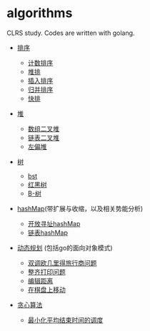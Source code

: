 # algorithms
CLRS study. Codes are written with golang.

- [排序](https://github.com/shady831213/algorithms/tree/master/sort) 
  - [计数排序](https://github.com/shady831213/algorithms/blob/master/sort/countingSort.go)
  - [堆排](https://github.com/shady831213/algorithms/blob/master/sort/heapSort.go)
  - [插入排序](https://github.com/shady831213/algorithms/blob/master/sort/insertionSort.go)
  - [归并排序](https://github.com/shady831213/algorithms/blob/master/sort/mergeSort.go)
  - [快排](https://github.com/shady831213/algorithms/blob/master/sort/quickSort.go)
  
- [堆](https://github.com/shady831213/algorithms/tree/master/heap)
  - [数组二叉堆](https://github.com/shady831213/algorithms/tree/master/heap/arrayHeap)
  - [链表二叉堆](https://github.com/shady831213/algorithms/tree/master/heap/linkedHeap)
  - [左偏堆](https://github.com/shady831213/algorithms/tree/master/heap/leftistHeap)
  
- [树](https://github.com/shady831213/algorithms/tree/master/tree)
  - [bst](https://github.com/shady831213/algorithms/tree/master/tree/binaryTree/binarySearchTree)
  - [红黑树](https://github.com/shady831213/algorithms/tree/master/tree/binaryTree/rbTree)
  - [B-树](https://github.com/shady831213/algorithms/tree/master/tree/bTree)
  
- [hashMap](https://github.com/shady831213/algorithms/tree/master/hashMap)(带扩展与收缩，以及相关势能分析)
  - [开放寻址hashMap](https://github.com/shady831213/algorithms/tree/master/hashMap/openHashMap)
  - [链表hashMap](https://github.com/shady831213/algorithms/tree/master/hashMap/chainedHashMap)
  
- [动态规划](https://github.com/shady831213/algorithms/tree/master/dp) (包括go的面向对象模式)
  - [双调欧几里得旅行商问题](https://github.com/shady831213/algorithms/blob/master/dp/bitonicTSP.go)
  - [整齐打印问题](https://github.com/shady831213/algorithms/blob/master/dp/prettyPrint.go)
  - [编辑距离](https://github.com/shady831213/algorithms/blob/master/dp/levenshteinDistance.go)
  - [在棋盘上移动](https://github.com/shady831213/algorithms/blob/master/dp/chessGame.go)
  
- [贪心算法](https://github.com/shady831213/algorithms/tree/master/greedy)
  - [最小化平均结束时间的调度](https://github.com/shady831213/algorithms/blob/master/greedy/minAvgCompletedTimeSch.go)
